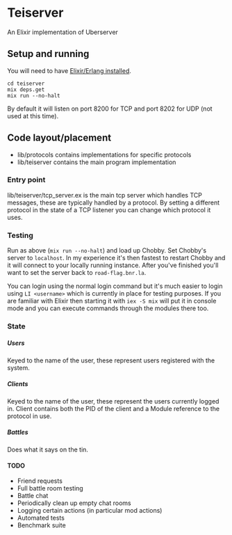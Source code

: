 # Teiserver

An Elixir implementation of Uberserver

## Setup and running

You will need to have [Elixir/Erlang installed](https://elixir-lang.org/install.html).

```
cd teiserver
mix deps.get
mix run --no-halt
```

By default it will listen on port 8200 for TCP and port 8202 for UDP (not used at this time).

## Code layout/placement
- lib/protocols contains implementations for specific protocols
- lib/teiserver contains the main program implementation

### Entry point
lib/teiserver/tcp_server.ex is the main tcp server which handles TCP messages, these are typically handled by a protocol. By setting a different protocol in the state of a TCP listener you can change which protocol it uses.

### Testing
Run as above (`mix run --no-halt`) and load up Chobby. Set Chobby's server to `localhost`. In my experience it's then fastest to restart Chobby and it will connect to your locally running instance. After you've finished you'll want to set the server back to `road-flag.bnr.la`.

You can login using the normal login command but it's much easier to login using `LI <username>` which is currently in place for testing purposes. If you are familiar with Elixir then starting it with `iex -S mix` will put it in console mode and you can execute commands through the modules there too.

### State
##### Users
Keyed to the name of the user, these represent users registered with the system.

##### Clients
Keyed to the name of the user, these represent the users currently logged in. Client contains both the PID of the client and a Module reference to the protocol in use.

##### Battles
Does what it says on the tin.


#### TODO
- Friend requests
- Full battle room testing
- Battle chat
- Periodically clean up empty chat rooms
- Logging certain actions (in particular mod actions)
- Automated tests
- Benchmark suite

